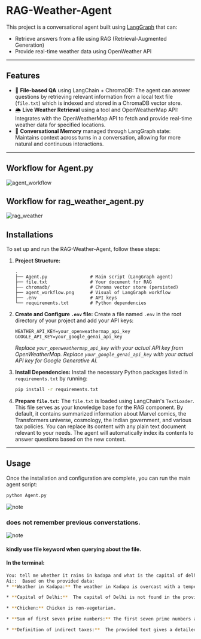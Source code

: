 # RAG-Weather-Agent 

This project is a conversational agent built using [LangGraph](https://github.com/langchain-ai/langgraph) that can:
- Retrieve answers from a file using RAG (Retrieval-Augmented Generation)
- Provide real-time weather data using OpenWeather API

---

##  Features

- 📄 **File-based QA** using LangChain + ChromaDB: The agent can answer questions by retrieving relevant information from a local text file (`file.txt`) which is indexed and stored in a ChromaDB vector store.
- 🌦️ **Live Weather Retrieval** using a tool and OpenWeatherMap API: Integrates with the OpenWeatherMap API to fetch and provide real-time weather data for specified locations.
- 🤖 **Conversational Memory** managed through LangGraph state: Maintains context across turns in a conversation, allowing for more natural and continuous interactions.

---
## Workflow for Agent.py

![agent_workflow](https://github.com/user-attachments/assets/3eef427a-10cd-4922-9ea2-b480c05aa044)

## Workflow for rag_weather_agent.py
![rag_weather](https://github.com/user-attachments/assets/dd281fb9-84dd-4943-ac00-cbb8ad4094a5)

## Installations

To set up and run the RAG-Weather-Agent, follow these steps:

1.  **Project Structure:**

    ```
    .
    ├── Agent.py                # Main script (LangGraph agent)
    ├── file.txt                # Your document for RAG
    ├── chromadb/               # Chroma vector store (persisted)
    ├── agent_workflow.png      # Visual of LangGraph workflow
    ├── .env                    # API keys
    └── requirements.txt        # Python dependencies
    ```

2.  **Create and Configure `.env` file:**
    Create a file named `.env` in the root directory of your project and add your API keys:

    ```
    WEATHER_API_KEY=your_openweathermap_api_key
    GOOGLE_API_KEY=your_google_genai_api_key
    ```
    *Replace `your_openweathermap_api_key` with your actual API key from OpenWeatherMap.*
    *Replace `your_google_genai_api_key` with your actual API key for Google Generative AI.*

3.  **Install Dependencies:**
    Install the necessary Python packages listed in `requirements.txt` by running:

    ```bash
    pip install -r requirements.txt
    ```

4.  **Prepare `file.txt`:**
    The `file.txt` is loaded using LangChain's `TextLoader`. This file serves as your knowledge base for the RAG component. By default, it contains summarized information about Marvel comics, the Transformers universe, cosmology, the Indian government, and various tax policies. You can replace its content with any plain text document relevant to your needs. The agent will automatically index its contents to answer questions based on the new context.

---

## Usage

Once the installation and configuration are complete, you can run the main agent script:

```bash
python Agent.py
```
![note](https://img.shields.io/badge/Important-Note-red)
### does not remember previous converstations.

![note](https://img.shields.io/badge/Important-Note-blue)
#### kindly use file keyword when querying about the file.

#### In the terminal:
```bash
You: tell me whether it rains in kadapa and what is the capital of delhi and is chicken nonveg or veg and calculate sum of first seven prime numbers and what is definetion of indirect taxes from the document?
Ai::  Based on the provided data:
* **Weather in Kadapa:** The weather in Kadapa is overcast with a temperature of 28.81°C and 59% humidity.

* **Capital of Delhi:**  The capital of Delhi is not found in the provided text.

* **Chicken:** Chicken is non-vegetarian.

* **Sum of first seven prime numbers:** The first seven prime numbers are 2, 3, 5, 7, 11, 13, and 17. Their sum is 58.

* **Definition of indirect taxes:**  The provided text gives a detailed explanation of the Goods and Services Tax (GST) in India, which is a significant indirect tax reform.  It replaced many central and state indirect taxes and operates under a dual GST model (CGST, SGST, IGST).  The document does not provide a general definition of indirect taxes beyond this specific example.
